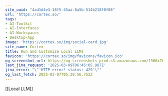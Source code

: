 ```yaml
---
site_uuid: "4ad1d4e3-18f5-45aa-8a5b-514b218f0f08"
url: 'https://cortex.so/'
tags:
- AI-Toolkit
- AI-Interfaces
- AI-Workspaces
- Desktop-App
image: 'https://cortex.so/img/social-card.jpg'
site_name: Cortex
title: Run and Customize Local LLMs
favicon: 'https://cortex.so/img/favicons/favicon.ico'
og_screenshot_url: https://og-screenshots-prod.s3.amazonaws.com/1366x768/80/false/66cfbaa49afdb46a6bc5731680239a18f278651ed03ad3107ce475d8bffc1b40.jpeg
last_jina_request: '2025-03-09T06:45:05.987Z'
jina_error: "\"'HTTP error! status: 429'\""
og_last_fetch: 2025-03-07T05:20:56.752Z
---
```

[[Local LLM]] 
